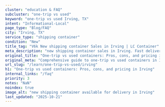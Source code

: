 ```yaml
---
cluster: "education & FAQ"
subcluster: "one-trip vs used"
keyword: "one-trip vs used Irving, TX"
intent: "Informational-Local"
page_type: "Blog/FAQ"
city: "Irving, TX"
service_type: "shipping container"
condition: "New"
title_tag: "V6k New shipping container Sales in Irving | LC Container"
meta_description: "new shipping container sales in Irving. Fast delivery, competitive pricing. Serving one trip vs used area. Quote ID: MOW. Call (214) 524-4168 for your free quote today."
original_title: "One-trip vs used containers: Pros, cons, and pricing in Irving | LC Container"
original_meta: "Comprehensive guide to one-trip vs used containers in Irving. Local since 2003. Call (214) 524-4168 for quotes."
url_slug: "/learn/one-trip-vs-used/irving"
h1: "One-trip vs used containers: Pros, cons, and pricing in Irving"
internal_links: "/faq"
priority: 3
notes: "NaN"
noindex: true
image_alt: "new shipping container available for delivery in Irving"
last_updated: "2025-10-21"
---
```


<!-- TODO: Add unique city/inventory copy, images, and internal links here. -->
